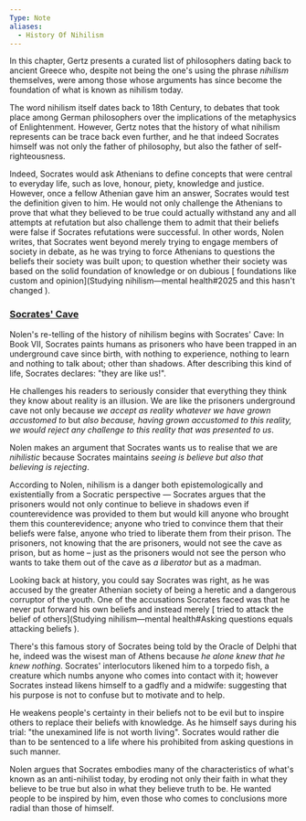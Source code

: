 ```yaml
---
Type: Note
aliases:
  - History Of Nihilism
---
```

In this chapter, Gertz presents a curated list of philosophers dating back to ancient Greece who, despite not being the one's using the phrase *nihilism* themselves, were among those whose arguments has since become the foundation of what is known as nihilism today. 

The word nihilism itself dates back to 18th Century, to debates that took place among German philosophers over the implications of the metaphysics of Enlightenment. However, Gertz notes that the history of what nihilism represents can be trace back even further, and he that indeed Socrates himself was not only the father of philosophy, but also the father of self-righteousness. 

Indeed, Socrates would ask Athenians to define concepts that were central to everyday life, such as love, honour, piety, knowledge and justice. However, once a fellow Athenian gave him an answer, Socrates would test the definition given to him. He would not only challenge the Athenians to prove that what they believed to be true could actually withstand any and all attempts at refutation but also challenge them to admit that their beliefs were false if Socrates refutations were successful. In other words, Nolen writes, that Socrates went beyond merely trying to engage members of society in debate, as he was trying to force Athenians to questions the beliefs their society was built upon; to question whether their society was based on the solid foundation of knowledge or on dubious [ foundations like custom and opinion](Studying nihilism—mental health#2025 and this hasn't changed ).

### <u>Socrates' Cave</u>

Nolen's re-telling of the history of nihilism begins with Socrates' Cave: In Book VII, Socrates paints humans as prisoners who have been trapped in an underground cave since birth, with nothing to experience, nothing to learn and nothing to talk about; other than shadows. After describing this kind of life, Socrates declares: "they are like us!".

He challenges his readers to seriously consider that everything they think they know about reality is an illusion. We are like the prisoners underground cave not only because *we accept as reality whatever we have grown accustomed to* but *also because, having grown accustomed to this reality, we would reject any challenge to this reality that was presented to us*. 

Nolen makes an argument that Socrates wants us to realise that we are *nihilistic* because Socrates maintains *seeing is believe but also that believing is rejecting*. 

According to Nolen, nihilism is a danger both epistemologically and existentially from a Socratic perspective — Socrates argues that the prisoners would not only continue to believe in shadows even if counterevidence was provided to them but would kill anyone who brought them this counterevidence; anyone who tried to convince them that their beliefs were false, anyone who tried to liberate them from their prison. The prisoners, not knowing that the are prisoners, would not see the cave as prison, but as home – just as the prisoners would not see the person who wants to take them out of the cave as *a liberator* but as a madman. 

Looking back at history, you could say Socrates was right, as he was accused by the greater Athenian society of being a heretic and a dangerous corruptor of the youth. One of the accusations Socrates faced was that he never put forward his own beliefs and instead merely [ tried to attack the belief of others](Studying nihilism—mental health#Asking questions equals attacking beliefs ).

There's this famous story of Socrates being told by the Oracle of Delphi that he, indeed was the wisest man of Athens because *he alone knew that he knew nothing*. Socrates' interlocutors likened him to a torpedo fish, a creature which numbs anyone who comes into contact with it; however Socrates instead likens himself to a gadfly and a midwife: suggesting that his purpose is not to confuse but to motivate and to help. 

He weakens people's certainty in their beliefs not to be evil but to inspire others to replace their beliefs with knowledge. As he himself says during his trial: "the unexamined life is not worth living". Socrates would rather die than to be sentenced to a life where his prohibited from asking questions in such manner. 

Nolen argues that Socrates embodies many of the characteristics of what's known as an anti-nihilist today, by eroding not only their faith in what they believe to be true but also in what they believe truth to be. He wanted people to be inspired by him, even those who comes to conclusions more radial than those of himself. 






